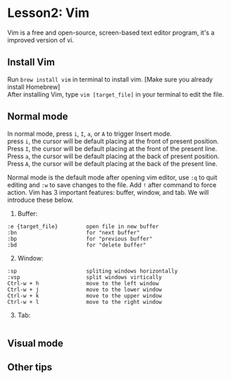 # Lesson2: Vim
Vim is a free and open-source, screen-based text editor program, it's a improved version of vi.  

## Install Vim
Run `brew install vim` in terminal to install vim. [Make sure you already install Homebrew]  
After installing Vim, type `vim [target_file]` in your terminal to edit the file.  

## Normal mode
In normal mode, press `i`, `I`, `a`, or `A` to trigger Insert mode.  
press `i`, the cursor will be default placing at the front of present position.  
Press `I`, the cursor will be default placing at the front of the present line.  
Press `a`, the cursor will be default placing at the back of present position.  
Press `A`, the cursor will be default placing at the back of the present line.  

Normal mode is the default mode after opening vim editor, use `:q` to quit editing and `:w` to save changes to the file. 
Add `!` after command to force action. 
Vim has 3 important features: buffer, window, and tab. We will introduce these below.  
1. Buffer: 
```
:e {target_file}         open file in new buffer
:bn                      for "next buffer"
:bp                      for "previous buffer"
:bd                      for "delete buffer"
```

2. Window:
```
:sp                      spliting windows horizontally 
:vsp                     split windows virtically
Ctrl-w + h               move to the left window
Ctrl-w + j               move to the lower window
Ctrl-w + k               move to the upper window
Ctrl-w + l               move to the right window
```

3. Tab:
```
```

## Visual mode


## Other tips
